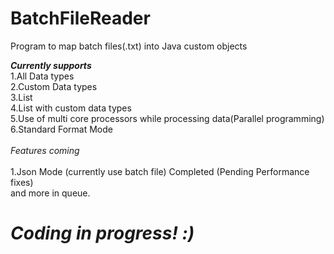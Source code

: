 # BatchFileReader


Program to map batch files(.txt) into Java custom objects

<b><i>Currently supports</i></b><br>
1.All Data types<br>
2.Custom Data types<br>
3.List<br>
4.List with custom data types<br>
5.Use of multi core processors while processing data(Parallel programming)<br>
6.Standard Format Mode <br>
<br><i>Features coming</i></br>
<br>1.Json Mode (currently use batch file) Completed (Pending Performance fixes)
<br>and more in queue.
# <b><i>Coding in progress! :)</i></b>
